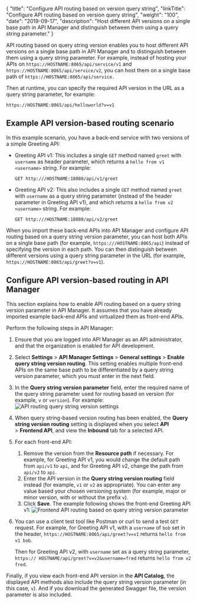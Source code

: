 {
    "title": "Configure API routing based on version query string",
    "linkTitle": "Configure API routing based on version query string",
    "weight": "100",
    "date": "2019-09-17",
    "description": "Host different API versions on a single base path in API Manager and distinguish between them using a query string parameter."
}

API routing based on query string version enables you to host different API versions on a single base path in API Manager and to distinguish between them using a query string parameter. For example, instead of hosting your APIs on `https://HOSTNAME:8065/api/service/v1` and `https://HOSTNAME:8065/api/service/v2`, you can host them on a single base path of `https://HOSTNAME:8065/api/service.`

Then at runtime, you can specify the required API version in the URL as a query string parameter, for example:

```
https://HOSTNAME:8065/api/helloworld?v=v1
```

## Example API version-based routing scenario

In this example scenario, you have a back-end service with two versions of a simple Greeting API:

* Greeting API v1: This includes a single `GET` method named `greet` with `username` as header parameter, which returns a `hello from v1 <username>` string. For example:

    ```
    GET http:///HOSTNAME:18080/api/v1/greet
    ```

* Greeting API v2: This also includes a single `GET` method named `greet` with `username` as a query string parameter (instead of the header parameter in Greeting API v1), and which returns a `hello from v2 <username>` string. For example:

    ```
    GET http:///HOSTNAME:18080/api/v2/greet
    ```

When you import these back-end APIs into API Manager and configure API routing based on a query string version parameter, you can host both APIs on a single base path (for example, `https:///HOSTNAME:8065/api`) instead of specifying the version in each path. You can then distinguish between different versions using a query string parameter in the URL (for example, `https://HOSTNAME:8065/api/greet?v=v1`).

## Configure API version-based routing in API Manager

This section explains how to enable API routing based on a query string version parameter in API Manager. It assumes that you have already imported example back-end APIs and virtualized them as front-end APIs.

Perform the following steps in API Manager:

1. Ensure that you are logged into API Manager as an API administrator, and that the organization is enabled for API development.
2. Select **Settings** > **API Manager Settings** > **General settings** > **Enable query string version routing**. This setting enables multiple front-end APIs on the same base path to be differentiated by a query string version parameter, which you must enter in the next field.
3. In the **Query string version parameter** field, enter the required name of the query string parameter used for routing based on version (for example, `v` or `version`). For example:
    ![API routing query string version settings](/Images/docbook/images/api_mgmt/api_mgmt_api_routing_version_settings.png)
4. When query string-based version routing has been enabled, the **Query string version routing** setting is displayed when you select **API** > **Frontend API**, and view the **Inbound** tab for a selected API.
5. For each front-end API:
    1. Remove the version from the **Resource path** if necessary. For example, for Greeting API v1, you would change the default path from `api/v1` to `api`, and for Greeting API v2, change the path from `api/v2` to `api`.
    2. Enter the API version in the **Query string version routing** field instead (for example, `v1` or `v2` as appropriate). You can enter any value based your chosen versioning system (for example, major or minor version, with or without the prefix `v`).
    3. Click **Save**. The example following shows the front-end Greeting API v1:
    ![Frontend API routing based on query string version parameter](/Images/docbook/images/api_mgmt/api_mgmt_api_routing_version_frontend.png)
6. You can use a client test tool like Postman or curl to send a test `GET` request. For example, for Greeting API v1, with a `username` of `bob` set in the header, `https://HOSTNAME:8065/api/greet?v=v1` returns `hello from v1 bob`.

    Then for Greeting API v2, with `username` set as a query string parameter, `https:// HOSTNAME/api/greet?v=v2&username=fred` returns `hello from v2 fred`.

Finally, if you view each front-end API version in the **API Catalog**, the displayed API methods also include the query string version parameter (in this case, `v`). And if you download the generated Swagger file, the version parameter is also included.

